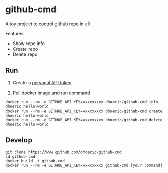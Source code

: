 # github-cmd
A toy project to control github repo in cli

Features:
- Show repo info
- Create repo
- Delete repo

## Run
1. Create a [personal API token](https://github.com/blog/1509-personal-api-tokens)

2. Pull docker image and run command
```
docker run --rm -e GITHUB_API_KEY=xxxxxxxxx dhoeric/github-cmd info dhoeric hello-world
docker run --rm -e GITHUB_API_KEY=xxxxxxxxx dhoeric/github-cmd create dhoeric hello-world
docker run --rm -e GITHUB_API_KEY=xxxxxxxxx dhoeric/github-cmd delete dhoeric hello-world
```

## Develop
```
git clone https://www.github.com/dhoeric/github-cmd
cd github-cmd
docker build -t github-cmd .
docker run --rm -e GITHUB_API_KEY=xxxxxxxxx github-cmd [your command]
```
